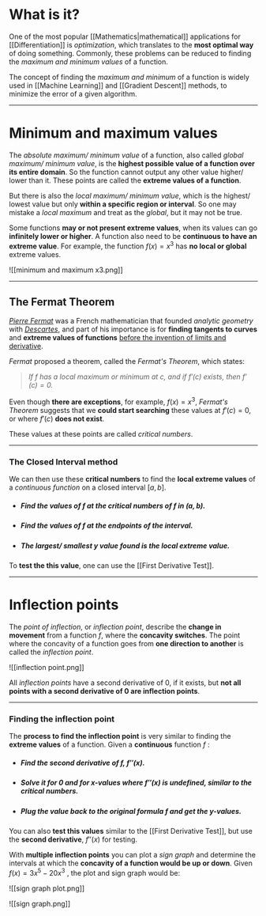 # What is it?

One of the most popular [[Mathematics|mathematical]] applications for [[Differentiation]] is *optimization*, which translates to the **most optimal way** of doing something. Commonly, these problems can be reduced to finding the *maximum and minimum values* of a function.

The concept of finding the *maximum and minimum* of a function is widely used in [[Machine Learning]] and [[Gradient Descent]] methods, to minimize the error of a given algorithm.
___
# Minimum and maximum values

The *absolute maximum/ minimum value* of a function, also called *global maximum/ minimum value*, is the **highest possible value of a function over its entire domain**. So the function cannot output any other value higher/ lower than it. These points are called the **extreme values of a function**.

But there is also the *local maximum/ minimum value*, which is the highest/ lowest value but only **within a specific region or interval**. So one may mistake a *local maximum* and treat as the *global*, but it may not be true.

Some functions **may or not present extreme values**, when its values can go **infinitely lower or higher**. A function also need to be **continuous to have an extreme value**. For example, the function $f(x) = x^3$ has **no local or global** extreme values.

![[minimum and maximum x3.png]]
 ___
## The Fermat Theorem

[*Pierre Fermat*](https://pt.wikipedia.org/wiki/Pierre_de_Fermat) was a French mathematician that founded *analytic geometry* with *[Descartes](https://pt.wikipedia.org/wiki/René_Descartes)*, and part of his importance is for **finding tangents to curves** and **extreme values of functions** <u>before the invention of limits and derivative</u>.

*Fermat* proposed a theorem, called the *Fermat's Theorem*, which states:

>*If $f$ has a local maximum or minimum at $c$, and if $f'(c)$ exists, then $f'(c) = 0$.*

Even though **there are exceptions**, for example, $f(x) = x^3$, *Fermat's Theorem* suggests that we **could start searching** these values at $f'(c) = 0$, or where $f'(c)$ **does not exist**.

These values at these points are called *critical numbers*.
___
### The Closed Interval method

We can then use these **critical numbers** to find the **local extreme values** of a *continuous function* on a closed interval $[a, \, b]$.

- ##### Find the values of $f$ at the critical numbers of $f$ in $(a, \, b)$.
- ##### Find the values of $f$ at the *endpoints* of the interval.
- ##### The largest/ smallest $y$ value found is the local extreme value.

To **test the this value**, one can use the [[First Derivative Test]].
___
# Inflection points

The *point of inflection*, or *inflection point*, describe the **change in movement** from a function $f$, where the **concavity switches**. The point where the concavity of a function goes from **one direction to another** is called the *inflection point*.

![[inflection point.png]]

All *inflection points* have a second derivative of 0, if it exists, but **not all points with a second derivative of 0 are inflection points**.
___
### Finding the inflection point

The **process to find the inflection point** is very similar to finding the **extreme values** of a function. Given a **continuous** function $f$ : 

- ##### Find the second derivative of $f$, $f''(x)$.

- ##### Solve it for $0$ and for x-values where $f''(x)$ is undefined, similar to the critical numbers.

- ##### Plug the value back to the original formula $f$ and get the y-values.

You can also **test this values** similar to the [[First Derivative Test]], but use the **second derivative**, $f''(x)$ for testing. 

With **multiple inflection points** you can plot a *sign graph* and determine the intervals at which the **concavity of a function would be up or down**. Given $f(x) = 3x^5 - 20x^3$ , the plot and sign graph would be:

![[sign graph plot.png]]

![[sign graph.png]]